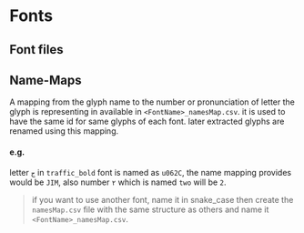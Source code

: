# Fonts

## Font files

## Name-Maps

A mapping from the glyph name to the number or pronunciation of letter the glyph is representing in available in `<FontName>_namesMap.csv`. it is used to have the same id for same glyphs of each font. later extracted glyphs are renamed using this mapping.

#### e.g.

letter `ج` in `traffic_bold` font is named as `u062C`, the name mapping provides would be `JIM`, also number `۲` which is named `two` will be `2`.

> if you want to use another font, name it in snake_case then create the `namesMap.csv` file with the same structure as others and name it `<FontName>_namesMap.csv`.